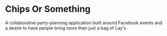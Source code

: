  Chips Or Something
=====================

A collaborative party-planning application built around Facebook events and a desire to have people bring more than just a bag of Lay's.
